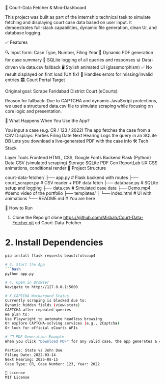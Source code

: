 🧾 Court-Data Fetcher & Mini-Dashboard

This project was built as part of the internship technical task to simulate fetching and displaying court case data based on user input. It demonstrates full-stack capabilities, dynamic file generation, clean UI, and database logging.

✅ Features

🔍 Input form: Case Type, Number, Filing Year
🧾 Dynamic PDF generation for case summary
💾 SQLite logging of all queries and responses
📊 Data-driven via data.csv fallback
🖥️ Stylish animated UI (glassmorphism)
✅ No result displayed on first load (UX fix)
🚫 Handles errors for missing/invalid entries
🏛️ Court Portal Target

Original goal: Scrape Faridabad District Court (eCourts)

Reason for fallback: Due to CAPTCHA and dynamic JavaScript protections, we used a structured data.csv file to simulate scraping while focusing on core logic and presentation.

🔄 What Happens When You Use the App?

You input a case (e.g. CR / 123 / 2022)
The app fetches the case from a CSV
Displays:
Parties
Filing Date
Next Hearing
Logs the query in an SQLite DB
Lets you download a live-generated PDF with the case info
🛠️ Tech Stack

Layer	Tools
Frontend	HTML, CSS, Google Fonts
Backend	Flask (Python)
Data	CSV (simulated scraping)
Storage	SQLite
PDF Gen	ReportLab
UX	CSS animations, conditional render
📂 Project Structure

court-data-fetcher/ ├── app.py # Flask backend with routes ├── court_scraper.py # CSV reader + PDF data fetch ├── database.py # SQLite setup and logging ├── data.csv # Simulated case data ├── Demo.mp4 #demo video of the portfolio ├── templates/ │ └── index.html # UI with animations └── README.md # You are here

🚀 How to Run

1. Clone the Repo
git clone https://github.com/Misbah/Court-Data-Fetcher.git
cd Court-Data-Fetcher

# 2. Install Dependencies
```bash
pip install flask requests beautifulsoup4

# 3. Start the App
```bash
python app.py

# 4. Open in Browser
Navigate to http://127.0.0.1:5000

# X CAPTCHA Workaround Status
Currently scraping is blocked due to:
Dynamic hidden fields (view-state)
CAPTCHA after repeated queries
We plan to:
Use Playwright to automate headless browsing
Or explore CAPTCHA-solving services (e.g., 2Captcha)
Or look for official eCourts APIs

# 🗂️ PDF Generation Example
When you click "Download PDF" for any valid case, the app generates a clean PDF like:

Parties: State vs John Doe
Filing Date: 2022-03-14
Next Hearing: 2025-08-15
Case Type: CR, Case Number: 123, Year: 2022

📌 License
MIT License
